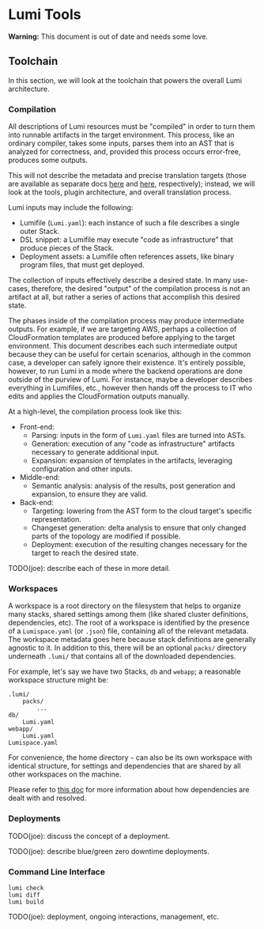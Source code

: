 # Lumi Tools

**Warning:** This document is out of date and needs some love.

## Toolchain

In this section, we will look at the toolchain that powers the overall Lumi architecture.

### Compilation

All descriptions of Lumi resources must be "compiled" in order to turn them into runnable artifacts in the target
environment.  This process, like an ordinary compiler, takes some inputs, parses them into an AST that is analyzed for
correctness, and, provided this process occurs error-free, produces some outputs.

This will not describe the metadata and precise translation targets (those are available as separate docs [here](
metadata.md) and [here](targets.md), respectively); instead, we will look at the tools, plugin architecture, and overall
translation process.

Lumi inputs may include the following:

* Lumifile (`Lumi.yaml`): each instance of such a file describes a single outer Stack.
* DSL snippet: a Lumifile may execute "code as infrastructure" that produce pieces of the Stack.
* Deployment assets: a Lumifile often references assets, like binary program files, that must get deployed.

The collection of inputs effectively describe a desired state.  In many use-cases, therefore, the desired "output" of
the compilation process is not an artifact at all, but rather a series of actions that accomplish this desired state.

The phases inside of the compilation process may produce intermediate outputs.  For example, if we are targeting AWS,
perhaps a collection of CloudFormation templates are produced before applying to the target environment.  This document
describes each such intermediate output because they can be useful for certain scenarios, although in the common case, a
developer can safely ignore their existence.  It's entirely possible, however, to run Lumi in a mode where the
backend operations are done outside of the purview of Lumi.  For instance, maybe a developer describes everything in
Lumifiles, etc., however then hands off the process to IT who edits and applies the CloudFormation outputs manually.

At a high-level, the compilation process look like this:

* Front-end:
    - Parsing: inputs in the form of `Lumi.yaml` files are turned into ASTs.
    - Generation: execution of any "code as infrastructure" artifacts necessary to generate additional input.
    - Expansion: expansion of templates in the artifacts, leveraging configuration and other inputs.
* Middle-end:
    - Semantic analysis: analysis of the results, post generation and expansion, to ensure they are valid.
* Back-end:
    - Targeting: lowering from the AST form to the cloud target's specific representation.
    - Changeset generation: delta analysis to ensure that only changed parts of the topology are modified if possible.
    - Deployment: execution of the resulting changes necessary for the target to reach the desired state.

TODO(joe): describe each of these in more detail.

### Workspaces

A workspace is a root directory on the filesystem that helps to organize many stacks, shared settings among them (like
shared cluster definitions, dependencies, etc).  The root of a workspace is identified by the presence of a
`Lumispace.yaml` (or `.json`) file, containing all of the relevant metadata.  The workspace metadata goes here because
stack definitions are generally agnostic to it.  In addition to this, there will be an optional `packs/` directory
underneath `.lumi/` that contains all of the downloaded dependencies.

For example, let's say we have two Stacks, `db` and `webapp`; a reasonable workspace structure might be:

    .lumi/
        packs/
            ...
    db/
        Lumi.yaml
    webapp/
        Lumi.yaml
    Lumispace.yaml

For convenience, the home directory `~` can also be its own workspace with identical structure, for settings and
dependencies that are shared by all other workspaces on the machine.

Please refer to [this doc](deps.md) for more information about how dependencies are dealt with and resolved.

### Deployments

TODO(joe): discuss the concept of a deployment.

TODO(joe): describe blue/green zero downtime deployments.

### Command Line Interface

    lumi check
    lumi diff
    lumi build

TODO(joe): deployment, ongoing interactions, management, etc.


